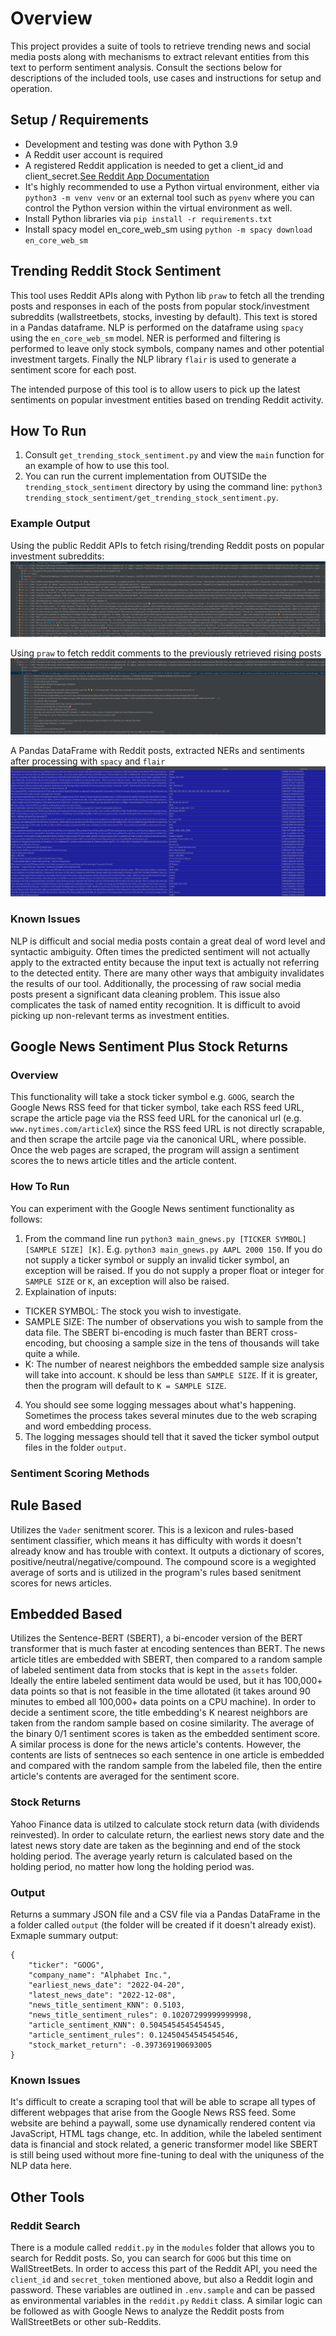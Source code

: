 # Overview
This project provides a suite of tools to retrieve trending news and social media posts along with mechanisms to extract relevant entities from this text to perform sentiment analysis. Consult the sections below for descriptions of the included tools, use cases and instructions for setup and operation.

## Setup / Requirements
- Development and testing was done with Python 3.9
- A Reddit user account is required
- A registered Reddit application is needed to get a client_id and client_secret.[See Reddit App Documentation](https://www.reddit.com/prefs/apps) 
- It's highly recommended to use a Python virtual environment, either via `python3 -m venv venv` or an external tool such as `pyenv` where you can control the Python version within the virtual environment as well.
- Install Python libraries via `pip install -r requirements.txt`
- Install spacy model en_core_web_sm using `python -m spacy download en_core_web_sm`

## Trending Reddit Stock Sentiment
This tool uses Reddit APIs along with Python lib `praw` to fetch all the trending posts and responses in each of the posts from popular stock/investment subreddits (wallstreetbets, stocks, investing by default). 
This text is stored in a Pandas dataframe. NLP is performed on the dataframe using `spacy` using the `en_core_web_sm` model. NER is performed and filtering is performed to 
leave only stock symbols, company names and other potential investment targets. Finally the NLP library `flair` is used to generate a sentiment score for each post. 

The intended purpose of this tool is to allow users to pick up the latest sentiments on popular investment entities based on trending Reddit activity. 


## How To Run
1. Consult `get_trending_stock_sentiment.py` and view the `main` function for an example of how to use this tool.
2. You can run the current implementation from OUTSIDe the `trending_stock_sentiment` directory by using the command line: `python3 trending_stock_sentiment/get_trending_stock_sentiment.py`.


### Example Output
Using the public Reddit APIs to fetch rising/trending Reddit posts on popular investment subreddits:
![image info](./img/posts.png)

Using `praw` to fetch reddit comments to the previously retrieved rising posts
![image info](./img/responses.png)

A Pandas DataFrame with Reddit posts, extracted NERs and sentiments after processing with `spacy` and `flair`
![image info](./img/ner_sentiment_df.png)

### Known Issues
NLP is difficult and social media posts contain a great deal of word level and syntactic ambiguity. Often times the predicted sentiment will not actually apply to the extracted entity because the
input text is actually not referring to the detected entity. There are many other ways that ambiguity invalidates the results of our tool. Additionally, the processing of raw social media posts present 
a significant data cleaning problem. This issue also complicates the task of named entity recognition. It is difficult to avoid picking up non-relevant terms as investment entities. 



## Google News Sentiment Plus Stock Returns

### Overview
This functionality will take a stock ticker symbol e.g. `GOOG`, search the Google News RSS feed for that ticker symbol, take each RSS feed URL, scrape the article page via the RSS feed URL for the canonical url (e.g. `www.nytimes.com/articleX`) since the RSS feed URL is not directly scrapable, and then scrape the artcile page via the canonical URL, where possible. Once the web pages are scraped, the program will assign a sentiment scores the to news article titles and the article content.

### How To Run
You can experiment with the Google News sentiment functionality as follows:
1. From the command line run `python3 main_gnews.py [TICKER SYMBOL] [SAMPLE SIZE] [K]`. E.g. `python3 main_gnews.py AAPL 2000 150`. If you do not supply a ticker symbol or supply an invalid ticker symbol, an exception will be raised. If you do not supply a proper float or integer for `SAMPLE SIZE` or `K`, an exception will also be raised.
2. Explaination of inputs:
- TICKER SYMBOL: The stock you wish to investigate.
- SAMPLE SIZE: The number of observations you wish to sample from the data file. The SBERT bi-encoding is much faster than BERT cross-encoding, but choosing a sample size in the tens of thousands will take quite a while.
- K: The number of nearest neighbors the embedded sample size analysis will take into account. `K` should be less than `SAMPLE SIZE`. If it is greater, then the program will default to `K = SAMPLE SIZE`.
4. You should see some logging messages about what's happening. Sometimes the process takes several minutes due to the web scraping and word embedding process.
5. The logging messages should tell that it saved the ticker symbol output files in the folder `output`.

### Sentiment Scoring Methods
## Rule Based
Utilizes the `Vader` senitment scorer. This is a lexicon and rules-based sentiment classifier, which means it has difficulty with words it doesn't already know and has trouble with context. It outputs a dictionary of scores, positive/neutral/negative/compound. The compound score is a wegighted average of sorts and is utilized in the program's rules based senitment scores for news articles.
## Embedded Based
Utilizes the Sentence-BERT (SBERT), a bi-encoder version of the BERT transformer that is much faster at encoding sentences than BERT. The news article titles are embedded with SBERT, then compared to a random sample of labeled sentiment data from stocks that is kept in the `assets` folder. Ideally the entire labeled sentiment data would be used, but it has 100,000+ data points so that is not feasible in the time allotated (it takes around 90 minutes to embed all 100,000+ data points on a CPU machine). In order to decide a sentiment score, the title embedding's K nearest neighbors are taken from the random sample based on cosine similarity. The average of the binary 0/1 sentiment scores is taken as the embedded sentiment score.
A similar process is done for the news article's contents. However, the contents are lists of sentneces so each sentence in one article is embedded and compared with the random sample from the labeled file, then the entire article's contents are averaged for the sentiment score.

### Stock Returns
Yahoo Finance data is utilzed to calculate stock return data (with dividends reinvested). In order to calculate return, the earliest news story date and the latest news story date are taken as the beginning and end of the stock holding period. The average yearly return is calculated based on the holding period, no matter how long the holding period was.

### Output
Returns a summary JSON file and a CSV file via a Pandas DataFrame in the a folder called `output` (the folder will be created if it doesn't already exist).
Exmaple summary output:
```
{
    "ticker": "GOOG",
    "company_name": "Alphabet Inc.",
    "earliest_news_date": "2022-04-20",
    "latest_news_date": "2022-12-08",
    "news_title_sentiment_KNN": 0.5103,
    "news_title_sentiment_rules": 0.10207299999999998,
    "article_sentiment_KNN": 0.5045454545454545,
    "article_sentiment_rules": 0.12450454545454546,
    "stock_market_return": -0.397369190693005
}
```

### Known Issues
It's difficult to create a scraping tool that will be able to scrape all types of different webpages that arise from the Google News RSS feed. Some website are behind a paywall, some use dynamically rendered content via JavaScript, HTML tags change, etc. In addition, while the labeled sentiment data is financial and stock related, a generic transformer model like SBERT is still being used without more fine-tuning to deal with the uniquness of the NLP data here.

## Other Tools

### Reddit Search
There is a module called `reddit.py` in the `modules` folder that allows you to search for Reddit posts. So, you can search for `GOOG` but this time on WallStreetBets. In order to access this part of the Reddit API, you need the `client_id` and `secret_token` mentioned above, but also a Reddit login and password. These variables are outlined in `.env.sample` and can be passed as environmental variables in the `reddit.py` `Reddit` class. A similar logic can be followed as with Google News to analyze the Reddit posts from WallStreetBets or other sub-Reddits.
